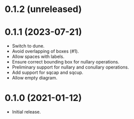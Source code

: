 0.1.2 (unreleased)
=====

0.1.1 (2023-07-21)
=====

- Switch to dune.
- Avoid overlapping of boxes (#1).
- Allow spaces with labels.
- Ensure correct bounding box for nullary operations.
- Preliminary support for nullary and conullary operations.
- Add support for sqcap and sqcup.
- Allow empty diagram.

0.1.0 (2021-01-12)
=====

- Initial release.
